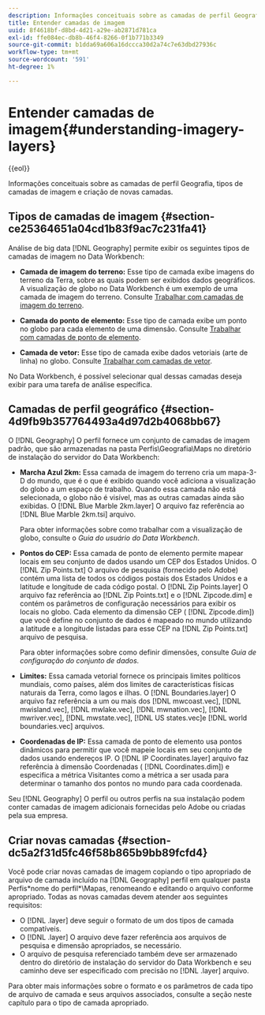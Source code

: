 ```yaml
---
description: Informações conceituais sobre as camadas de perfil Geografia, tipos de camadas de imagem e criação de novas camadas.
title: Entender camadas de imagem
uuid: 8f4618bf-d8bd-4d21-a29e-ab2871d781ca
exl-id: ffe084ec-db8b-46f4-8266-0f1b771b3349
source-git-commit: b1dda69a606a16dccca30d2a74c7e63dbd27936c
workflow-type: tm+mt
source-wordcount: '591'
ht-degree: 1%

---
```


# Entender camadas de imagem{#understanding-imagery-layers}

{{eol}}

Informações conceituais sobre as camadas de perfil Geografia, tipos de camadas de imagem e criação de novas camadas.

## Tipos de camadas de imagem {#section-ce25364651a04cd1b83f9ac7c231fa41}

Análise de big data [!DNL Geography] permite exibir os seguintes tipos de camadas de imagem no Data Workbench:

* **Camada de imagem do terreno:** Esse tipo de camada exibe imagens do terreno da Terra, sobre as quais podem ser exibidos dados geográficos. A visualização de globo no Data Workbench é um exemplo de uma camada de imagem do terreno. Consulte [Trabalhar com camadas de imagem do terreno](../../../home/c-geo-oview/c-wk-img-lyrs/c-trn-img-lyrs/c-trn-img-lyrs.md#concept-8a0a16013e824ac29f35a0349b5d8ccf).

* **Camada do ponto de elemento:** Esse tipo de camada exibe um ponto no globo para cada elemento de uma dimensão. Consulte [Trabalhar com camadas de ponto de elemento](../../../home/c-geo-oview/c-wk-img-lyrs/c-elmt-pt-lyrs/c-elmt-pt-lyrs.md#concept-52b3262ab4e042a18956be8809638af9).

* **Camada de vetor:** Esse tipo de camada exibe dados vetoriais (arte de linha) no globo. Consulte [Trabalhar com camadas de vetor](../../../home/c-geo-oview/c-wk-img-lyrs/c-wk-vctr-lyrs/c-wk-vctr-lyrs.md#concept-a2c9e8155f554cbe96ee3aaf44f2d620).

No Data Workbench, é possível selecionar qual dessas camadas deseja exibir para uma tarefa de análise específica.

## Camadas de perfil geográfico {#section-4d9fb9b357764493a4d97d2b4068bb67}

O [!DNL Geography] O perfil fornece um conjunto de camadas de imagem padrão, que são armazenadas na pasta Perfis\Geografia\Maps no diretório de instalação do servidor do Data Workbench:

* **Marcha Azul 2km:** Essa camada de imagem do terreno cria um mapa-3-D do mundo, que é o que é exibido quando você adiciona a visualização do globo a um espaço de trabalho. Quando essa camada não está selecionada, o globo não é visível, mas as outras camadas ainda são exibidas. O [!DNL Blue Marble 2km.layer] O arquivo faz referência ao [!DNL Blue Marble 2km.tsi] arquivo.

   Para obter informações sobre como trabalhar com a visualização de globo, consulte o *Guia do usuário do Data Workbench*.

* **Pontos do CEP:** Essa camada de ponto de elemento permite mapear locais em seu conjunto de dados usando um CEP dos Estados Unidos. O [!DNL Zip Points.txt] O arquivo de pesquisa (fornecido pelo Adobe) contém uma lista de todos os códigos postais dos Estados Unidos e a latitude e longitude de cada código postal. O [!DNL Zip Points.layer] O arquivo faz referência ao [!DNL Zip Points.txt] e o [!DNL Zipcode.dim] e contém os parâmetros de configuração necessários para exibir os locais no globo. Cada elemento da dimensão CEP ( [!DNL Zipcode.dim]) que você define no conjunto de dados é mapeado no mundo utilizando a latitude e a longitude listadas para esse CEP na [!DNL Zip Points.txt] arquivo de pesquisa.

   Para obter informações sobre como definir dimensões, consulte *Guia de configuração do conjunto de dados.*

* **Limites:** Essa camada vetorial fornece os principais limites políticos mundiais, como países, além dos limites de características físicas naturais da Terra, como lagos e ilhas. O [!DNL Boundaries.layer] O arquivo faz referência a um ou mais dos [!DNL mwcoast.vec], [!DNL mwisland.vec], [!DNL mwlake.vec], [!DNL mwnation.vec], [!DNL mwriver.vec], [!DNL mwstate.vec], [!DNL US states.vec]e [!DNL world boundaries.vec] arquivos.

* **Coordenadas de IP:** Essa camada de ponto de elemento usa pontos dinâmicos para permitir que você mapeie locais em seu conjunto de dados usando endereços IP. O [!DNL IP Coordinates.layer] arquivo faz referência à dimensão Coordenadas ( [!DNL Coordinates.dim]) e especifica a métrica Visitantes como a métrica a ser usada para determinar o tamanho dos pontos no mundo para cada coordenada.

Seu [!DNL Geography] O perfil ou outros perfis na sua instalação podem conter camadas de imagem adicionais fornecidas pelo Adobe ou criadas pela sua empresa.

## Criar novas camadas {#section-dc5a2f31d5fc46f58b865b9bb89fcfd4}

Você pode criar novas camadas de imagem copiando o tipo apropriado de arquivo de camada incluído na [!DNL Geography] perfil em qualquer pasta Perfis\*nome do perfil*\Mapas, renomeando e editando o arquivo conforme apropriado. Todas as novas camadas devem atender aos seguintes requisitos:

* O [!DNL .layer] deve seguir o formato de um dos tipos de camada compatíveis.
* O [!DNL .layer] O arquivo deve fazer referência aos arquivos de pesquisa e dimensão apropriados, se necessário.
* O arquivo de pesquisa referenciado também deve ser armazenado dentro do diretório de instalação do servidor do Data Workbench e seu caminho deve ser especificado com precisão no [!DNL .layer] arquivo.

Para obter mais informações sobre o formato e os parâmetros de cada tipo de arquivo de camada e seus arquivos associados, consulte a seção neste capítulo para o tipo de camada apropriado.
